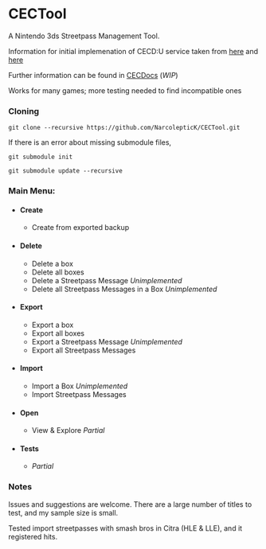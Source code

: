# CECTool
A Nintendo 3ds Streetpass Management Tool.

Information for initial implemenation of CECD:U service taken from [here](https://www.3dbrew.org/wiki/CECD_Services) and [here](https://gist.github.com/wwylele/29a8caa6f5e5a7d88a00bedae90472ed)

Further information can be found in [CECDocs](https://github.com/NarcolepticK/CECDocs) (*WIP*)

Works for many games; more testing needed to find incompatible ones

### Cloning
`git clone --recursive https://github.com/NarcolepticK/CECTool.git`

If there is an error about missing submodule files,

`git submodule init`

`git submodule update --recursive`

### Main Menu:
- #### Create
  - Create from exported backup
- #### Delete
  - Delete a box
  - Delete all boxes
  - Delete a Streetpass Message *Unimplemented*
  - Delete all Streetpass Messages in a Box *Unimplemented*
- #### Export
  - Export a box
  - Export all boxes
  - Export a Streetpass Message *Unimplemented*
  - Export all Streetpass Messages
- #### Import
  - Import a Box *Unimplemented*
  - Import Streetpass Messages
- #### Open
  - View & Explore *Partial*
- #### Tests
  - *Partial*

### Notes
Issues and suggestions are welcome. There are a large number of titles to test, and my sample size is small.

Tested import streetpasses with smash bros in Citra (HLE & LLE), and it registered hits.

